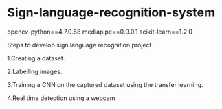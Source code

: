 # Sign-language-recognition-system

opencv-python==4.7.0.68
mediapipe==0.9.0.1
scikit-learn==1.2.0


Steps to develop sign language recognition project

1.Creating a dataset.

2.Labelling images.

3.Training a CNN on the captured dataset using the transfer learning.

4.Real time detection using a webcam 

